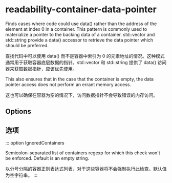 # readability-container-data-pointer

Finds cases where code could use data() rather than the address of the element at index 0 in a container. This pattern is commonly used to materialize a pointer to the backing data of a container. std::vector and std::string provide a data() accessor to retrieve the data pointer which should be preferred.

查找代码中可以使用 data() 而不是容器中索引为 0 的元素地址的情况。这种模式通常用于获取容器底层数据的指针。std::vector 和 std::string 提供了 data() 访问器来获取数据指针，应该优先使用。

This also ensures that in the case that the container is empty, the data pointer access does not perform an errant memory access.

这也可以确保在容器为空的情况下，访问数据指针不会导致错误的内存访问。

## Options

## 选项

::: option
IgnoredContainers

Semicolon-separated list of containers regexp for which this check won't be enforced. Default is an empty string.

以分号分隔的容器正则表达式列表，对于这些容器将不会强制执行此检查。默认值为空字符串。
:::
